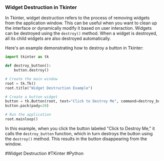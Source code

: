 ### Widget Destruction in Tkinter

In Tkinter, widget destruction refers to the process of removing widgets from the application window. This can be useful when you want to clean up the interface or dynamically modify it based on user interaction. Widgets can be destroyed using the `destroy()` method. When a widget is destroyed, all its child widgets are also destroyed automatically.

Here's an example demonstrating how to destroy a button in Tkinter:

```python
import tkinter as tk

def destroy_button():
    button.destroy()

# Create the main window
root = tk.Tk()
root.title("Widget Destruction Example")

# Create a button widget
button = tk.Button(root, text="Click to Destroy Me", command=destroy_button)
button.pack(pady=20)

# Run the application
root.mainloop()
```

In this example, when you click the button labeled "Click to Destroy Me," it calls the `destroy_button` function, which in turn destroys the button using the `destroy()` method. This results in the button disappearing from the window.

#Widget Destruction #TKinter #Python